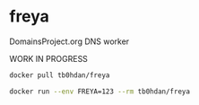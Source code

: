 # freya
DomainsProject.org DNS worker


WORK IN PROGRESS


```bash
docker pull tb0hdan/freya
```

```bash
docker run --env FREYA=123 --rm tb0hdan/freya
```
